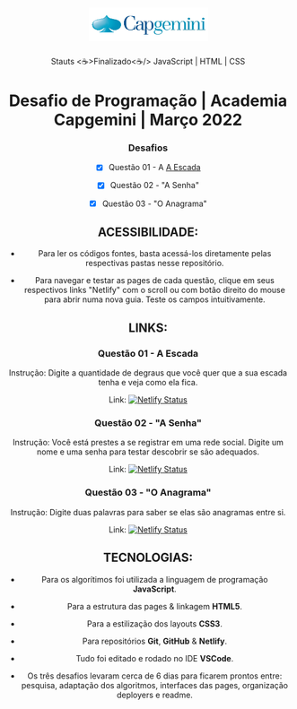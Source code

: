 <h1 align="center">
  <img alt="Logomarca" title="#NextLevelWeek" src="./screenshots/logoCapgemini.png" />
</h1>

<center> Stauts <☕>Finalizado<☕/> JavaScript | HTML | CSS <center>

# Desafio de Programação | Academia Capgemini | Março 2022

### Desafios

- [x] Questão 01 - A [A Escada](https://debh-valois-desafio-capgemini-1-escada.netlify.app/)
- [x] Questão 02 - "A Senha"
- [x] Questão 03 - "O Anagrama"



## ACESSIBILIDADE:

- Para ler os códigos fontes, basta acessá-los diretamente pelas respectivas pastas nesse repositório.

- Para navegar e testar as pages de cada questão, clique em seus respectivos links "Netlify" com o scroll ou com botão direito do mouse para abrir numa nova guia. Teste os campos intuitivamente.



## LINKS:


### Questão 01 - **A Escada**

Instrução: Digite a quantidade de degraus que você quer que a sua escada tenha e veja como ela fica.

Link:  [![Netlify Status](https://api.netlify.com/api/v1/badges/c5cf2eb0-1b9c-4b7f-91cc-851325d6821f/deploy-status)](https://debh-valois-desafio-capgemini-1-escada.netlify.app/)



### Questão 02 - "A Senha"

Instrução: Você está prestes a se registrar em uma rede social. Digite um nome e uma senha para testar descobrir se são adequados.

Link:  [![Netlify Status](https://api.netlify.com/api/v1/badges/c092f663-875f-4d4b-9047-2f66ce11d844/deploy-status)](https://debh-valois-desafio-capgemini-2-senha.netlify.app/)



### Questão 03 - "O Anagrama"

Instrução: Digite duas palavras para saber se elas são anagramas entre si.

Link:  [![Netlify Status](https://api.netlify.com/api/v1/badges/4d443729-48a7-4190-8c8e-3ea538b7e054/deploy-status)](https://debh-valois-desafio-capgemini-3-anagrama.netlify.app/)



## TECNOLOGIAS:

- Para os algorítimos foi utilizada a linguagem de programação **JavaScript**.
- Para a estrutura das pages & linkagem **HTML5**.
- Para a estilização dos layouts **CSS3**.
- Para repositórios **Git**, **GitHub** & **Netlify**.
- Tudo foi editado e rodado no IDE **VSCode**. 

- Os três desafios levaram cerca de 6 dias para ficarem prontos entre: pesquisa, adaptação dos algoritmos, interfaces das pages, organização deployers e readme.


